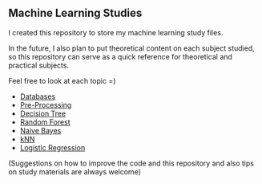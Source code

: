 ## Machine Learning Studies

I created this repository to store my machine learning study files.

In the future, I also plan to put theoretical content on each subject studied, so this repository can serve as a quick reference for theoretical and practical subjects.

Feel free to look at each topic =)

* [Databases](https://github.com/guilhermelamb/Machine-Learning-Studies/tree/main/Databases)
* [Pre-Processing](https://github.com/guilhermelamb/Machine-Learning-Studies/tree/main/Pre-Processing)
* [Decision Tree](https://github.com/guilhermelamb/Machine-Learning-Studies/tree/main/Decision%20Tree)
* [Random Forest](https://github.com/guilhermelamb/Machine-Learning-Studies/tree/main/Random-Forest)
* [Naive Bayes](https://github.com/guilhermelamb/Machine-Learning-Studies/tree/main/Naive%20Bayes)
* [kNN](https://github.com/guilhermelamb/Machine-Learning-Studies/tree/main/kNN)
* [Logistic Regression](https://github.com/guilhermelamb/Machine-Learning-Studies/tree/main/Logistic-Regression)


(Suggestions on how to improve the code and this repository and also tips on study materials are always welcome)